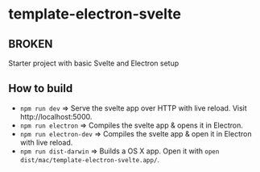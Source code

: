 # template-electron-svelte

## BROKEN

Starter project with basic Svelte and Electron setup

## How to build

- `npm run dev` => Serve the svelte app over HTTP with live reload. Visit http://localhost:5000.
- `npm run electron` => Compiles the svelte app & opens it in Electron.
- `npm run electron-dev` => Compiles the svelte app & open it in Electron with live reload.
- `npm run dist-darwin` => Builds a OS X app. Open it with `open dist/mac/template-electron-svelte.app/`.
